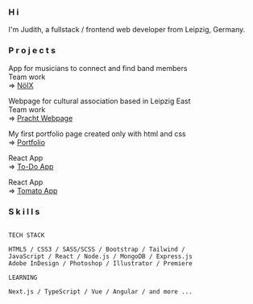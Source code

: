 ### H i

I'm Judith, a fullstack / frontend web developer from Leipzig, Germany.


### P r o j e c t s


App for musicians to connect and find band members\
Team work\
=> <a href="https://make.noix.space/" target="_blank">NöIX</a>

Webpage for cultural association based in Leipzig East\
Team work\
=> <a href="https://pracht-ev.net/en/program" target="_blank">Pracht Webpage</a>

My first portfolio page created only with html and css\
=> <a href="https://judithcrasser.github.io/portfolio/" target="_blank">Portfolio</a>

React App\
=> <a href="https://judithcrasser.github.io/to-do-app/" target="_blank">To-Do App</a>

React App\
=> <a href="https://github.com/judithcrasser/tomato-collection-app" target="_blank">Tomato App</a>


### S k i l l s
```

TECH STACK

HTML5 / CSS3 / SASS/SCSS / Bootstrap / Tailwind / 
JavaScript / React / Node.js / MongoDB / Express.js
Adobe InDesign / Photoshop / Illustrator / Premiere

LEARNING

Next.js / TypeScript / Vue / Angular / and more ...

```

